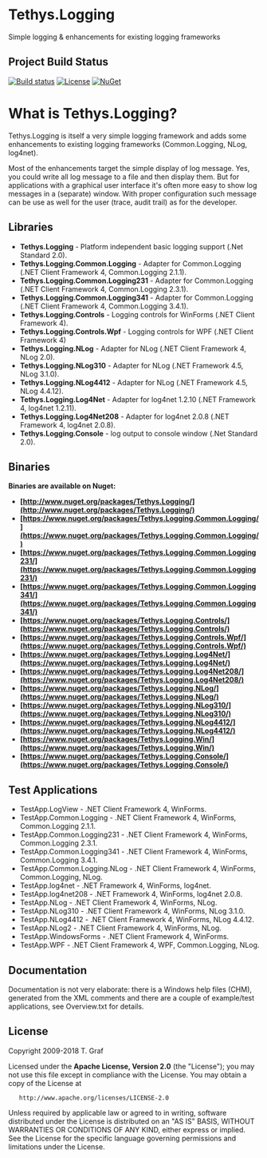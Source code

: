 Tethys.Logging
==============

Simple logging &amp; enhancements for existing logging frameworks

## Project Build Status ##
[![Build status](https://ci.appveyor.com/api/projects/status/wwv7i34nlv8h4g4i?svg=true)](https://ci.appveyor.com/project/tngraf/tethys-logging)
[![License](https://img.shields.io/badge/license-Apache--2.0-blue.svg)](http://www.apache.org/licenses/LICENSE-2.0)
[![NuGet](https://img.shields.io/badge/nuget%20package-v1.5.0-blue.svg)](https://www.nuget.org/packages/Tethys.Logging/)

# What is Tethys.Logging? #

Tethys.Logging is itself a very simple logging framework and adds some enhancements to existing logging frameworks (Common.Logging, NLog, log4net).

Most of the enhancements target the simple display of log message. Yes, you could write all log message to a file and then display them. But for applications with a graphical user interface it's often more easy to show log messages in a (separate) window. With proper configuration such message can be use as well for the user (trace, audit trail) as for the developer. 

## Libraries ##
* **Tethys.Logging** - Platform independent basic logging support (.Net Standard 2.0).
* **Tethys.Logging.Common.Logging** - Adapter for Common.Logging (.NET Client Framework 4, Common.Logging 2.1.1).
* **Tethys.Logging.Common.Logging231** - Adapter for Common.Logging (.NET Client Framework 4, Common.Logging 2.3.1).
* **Tethys.Logging.Common.Logging341** - Adapter for Common.Logging (.NET Client Framework 4, Common.Logging 3.4.1).
* **Tethys.Logging.Controls** - Logging controls for WinForms (.NET Client Framework 4).
* **Tethys.Logging.Controls.Wpf** - Logging controls for WPF (.NET Client Framework 4)
* **Tethys.Logging.NLog** - Adapter for NLog (.NET Client Framework 4, NLog 2.0).
* **Tethys.Logging.NLog310** - Adapter for NLog (.NET Framework 4.5, NLog 3.1.0).
* **Tethys.Logging.NLog4412** - Adapter for NLog (.NET Framework 4.5, NLog 4.4.12).
* **Tethys.Logging.Log4Net** - Adapter for log4net 1.2.10 (.NET Framework 4, log4net 1.2.11).
* **Tethys.Logging.Log4Net208** - Adapter for log4net 2.0.8 (.NET Framework 4, log4net 2.0.8).
* **Tethys.Logging.Console** - log output to console window (.Net Standard 2.0).

## Binaries ##

**Binaries are available on Nuget:**

* **[http://www.nuget.org/packages/Tethys.Logging/](http://www.nuget.org/packages/Tethys.Logging/)**
* **[https://www.nuget.org/packages/Tethys.Logging.Common.Logging/](https://www.nuget.org/packages/Tethys.Logging.Common.Logging/)**
* **[https://www.nuget.org/packages/Tethys.Logging.Common.Logging231/](https://www.nuget.org/packages/Tethys.Logging.Common.Logging231/)**
* **[https://www.nuget.org/packages/Tethys.Logging.Common.Logging341/](https://www.nuget.org/packages/Tethys.Logging.Common.Logging341/)**
* **[https://www.nuget.org/packages/Tethys.Logging.Controls/](https://www.nuget.org/packages/Tethys.Logging.Controls/)**
* **[https://www.nuget.org/packages/Tethys.Logging.Controls.Wpf/](https://www.nuget.org/packages/Tethys.Logging.Controls.Wpf/)**
* **[https://www.nuget.org/packages/Tethys.Logging.Log4Net/](https://www.nuget.org/packages/Tethys.Logging.Log4Net/)**
* **[https://www.nuget.org/packages/Tethys.Logging.Log4Net208/](https://www.nuget.org/packages/Tethys.Logging.Log4Net208/)**
* **[https://www.nuget.org/packages/Tethys.Logging.NLog/](https://www.nuget.org/packages/Tethys.Logging.NLog/)**
* **[https://www.nuget.org/packages/Tethys.Logging.NLog310/](https://www.nuget.org/packages/Tethys.Logging.NLog310/)**
* **[https://www.nuget.org/packages/Tethys.Logging.NLog4412/](https://www.nuget.org/packages/Tethys.Logging.NLog4412/)**
* **[https://www.nuget.org/packages/Tethys.Logging.Win/](https://www.nuget.org/packages/Tethys.Logging.Win/)**
* **[https://www.nuget.org/packages/Tethys.Logging.Console/](https://www.nuget.org/packages/Tethys.Logging.Console/)**

## Test Applications ##
* TestApp.LogView - .NET Client Framework 4, WinForms. 
* TestApp.Common.Logging - .NET Client Framework 4, WinForms, Common.Logging 2.1.1. 
* TestApp.Common.Logging231 - .NET Client Framework 4, WinForms, Common.Logging 2.3.1. 
* TestApp.Common.Logging341 - .NET Client Framework 4, WinForms, Common.Logging 3.4.1. 
* TestApp.Common.Logging.NLog - .NET Client Framework 4, WinForms, Common.Logging, NLog.
* TestApp.log4net - .NET Framework 4, WinForms, log4net.
* TestApp.log4net208 - .NET Framework 4, WinForms, log4net 2.0.8.
* TestApp.NLog - .NET Client Framework 4, WinForms, NLog.
* TestApp.NLog310 - .NET Client Framework 4, WinForms, NLog 3.1.0.
* TestApp.NLog4412 - .NET Client Framework 4, WinForms, NLog 4.4.12.
* TestApp.NLog2 - .NET Client Framework 4, WinForms, NLog.
* TestApp.WindowsForms - .NET Client Framework 4, WinForms.
* TestApp.WPF - .NET Client Framework 4, WPF, Common.Logging, NLog.

Documentation
-------------
Documentation is not very elaborate: there is a Windows help files (CHM), 
generated from the XML comments and there are a couple of example/test 
applications, see Overview.txt for details.

License
-------
Copyright 2009-2018 T. Graf

Licensed under the **Apache License, Version 2.0** (the "License");
you may not use this file except in compliance with the License.
You may obtain a copy of the License at

       http://www.apache.org/licenses/LICENSE-2.0

Unless required by applicable law or agreed to in writing, software distributed under the License is distributed on an "AS IS" BASIS, WITHOUT WARRANTIES OR CONDITIONS OF ANY KIND, either express or implied.
See the License for the specific language governing permissions and limitations under the License.
